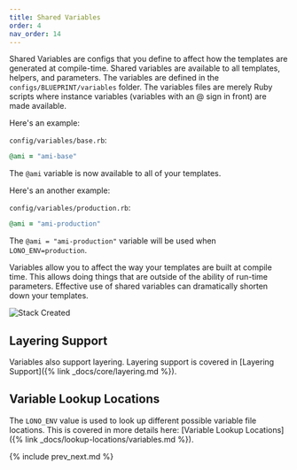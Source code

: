 ```yaml
---
title: Shared Variables
order: 4
nav_order: 14
---
```


Shared Variables are configs that you define to affect how the templates are generated at compile-time.  Shared variables are available to all templates, helpers, and parameters.  The variables are defined in the `configs/BLUEPRINT/variables` folder.  The variables files are merely Ruby scripts where instance variables (variables with an @ sign in front) are made available.

Here's an example:

`config/variables/base.rb`:

```ruby
@ami = "ami-base"
```

The `@ami` variable is now available to all of your templates.

Here's an another example:

`config/variables/production.rb`:

```ruby
@ami = "ami-production"
```

The `@ami = "ami-production"` variable will be used when `LONO_ENV=production`.

Variables allow you to affect the way your templates are built at compile time. This allows doing things that are outside of the ability of run-time parameters. Effective use of shared variables can dramatically shorten down your templates.

<img src="/img/tutorial/lono-flowchart.png" alt="Stack Created" class="doc-photo lono-flowchart">

## Layering Support

Variables also support layering. Layering support is covered in [Layering Support]({% link _docs/core/layering.md %}).

## Variable Lookup Locations

The `LONO_ENV` value is used to look up different possible variable file locations. This is covered in more details here: [Variable Lookup Locations]({% link _docs/lookup-locations/variables.md %}).

{% include prev_next.md %}
